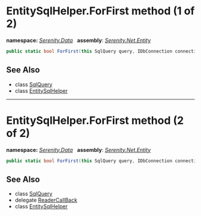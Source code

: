 # EntitySqlHelper.ForFirst method (1 of 2)
**namespace:** *[Serenity.Data](../../README.md#serenity.data-namespace)*   **assembly**: *[Serenity.Net.Entity](../../README.md)*

```csharp
public static bool ForFirst(this SqlQuery query, IDbConnection connection, Action callBack)
```

## See Also

* class [SqlQuery](../Serenity.Net.Data/../SqlQuery.md)
* class [EntitySqlHelper](../EntitySqlHelper.md)

---

# EntitySqlHelper.ForFirst method (2 of 2)
**namespace:** *[Serenity.Data](../../README.md#serenity.data-namespace)*   **assembly**: *[Serenity.Net.Entity](../../README.md)*

```csharp
public static bool ForFirst(this SqlQuery query, IDbConnection connection, ReaderCallBack callBack)
```

## See Also

* class [SqlQuery](../Serenity.Net.Data/../SqlQuery.md)
* delegate [ReaderCallBack](../Serenity.Net.Data/../ReaderCallBack.md)
* class [EntitySqlHelper](../EntitySqlHelper.md)